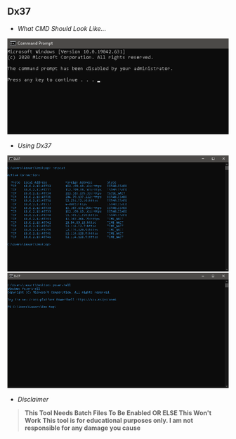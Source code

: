 <h2><strong>Dx37</strong></h2

>- *What CMD Should Look Like...*
>
><img src="1.png">
>
>- *Using Dx37*
>
><img src="2.png">
>
><img src="3.png">

- *Disclaimer*

> **This Tool Needs Batch Files To Be Enabled OR ELSE This Won't Work**
> **This tool is for educational purposes only. I am not responsible for any damage you cause**
